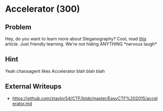 # Accelerator (300)

## Problem

Hey, do you want to learn more about Steganography? Cool, read [this](files/steg.pdf) article. Just friendly learning. We're not hiding ANYTHING \*nervous laugh\*

## Hint

Yeah chaosagent likes Accelerator blah blah blah

## External Writeups

* https://github.com/ztaylor54/CTF/blob/master/EasyCTF%202015/accelerator.md
